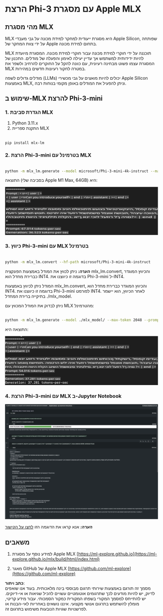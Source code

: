 # **הרצת Phi-3 עם מסגרת Apple MLX**

## **מהי מסגרת MLX**

MLX היא מסגרת ייעודית למחקר למידת מכונה על גבי מעבדי Apple Silicon, שפותחה על ידי צוות המחקר של Apple בתחום למידת מכונה.

MLX תוכננה על ידי חוקרי למידת מכונה עבור חוקרי למידת מכונה. המסגרת מיועדת להיות ידידותית למשתמש אך עדיין יעילה לאימון והפעלה של מודלים. התכנון של המסגרת עצמו פשוט מבחינה רעיונית, עם כוונה להקל על החוקרים להרחיב ולשפר את MLX במטרה לחקור רעיונות חדשים במהירות.

מודלים גדולים לשפה (LLMs) יכולים להיות מואצים על גבי מכשירי Apple Silicon באמצעות MLX, וניתן להפעיל את המודלים באופן מקומי בנוחות רבה.

## **שימוש ב-MLX להרצת Phi-3-mini**

### **1. הגדרת סביבת MLX**

1. Python 3.11.x  
2. התקנת ספריית MLX  

```bash

pip install mlx-lm

```

### **2. הרצת Phi-3-mini בטרמינל עם MLX**

```bash

python -m mlx_lm.generate --model microsoft/Phi-3-mini-4k-instruct --max-token 2048 --prompt  "<|user|>\nCan you introduce yourself<|end|>\n<|assistant|>"

```

התוצאה (בסביבה שלי Apple M1 Max, 64GB) היא:

![Terminal](../../../../../translated_images/01.0d0f100b646a4e4c4f1cd36c1a05727cd27f1e696ed642c06cf6e2c9bbf425a4.he.png)

### **3. כיווץ Phi-3-mini עם MLX בטרמינל**

```bash

python -m mlx_lm.convert --hf-path microsoft/Phi-3-mini-4k-instruct

```

***הערה:*** ניתן לכווץ את המודל באמצעות הפונקציה mlx_lm.convert, והכיווץ המוגדר כברירת מחדל הוא INT4. בדוגמה זו כיווצנו את Phi-3-mini ל-INT4.

המודל ניתן לכיווץ באמצעות mlx_lm.convert, והכיווץ המוגדר כברירת מחדל הוא INT4. בדוגמה זו כיווצנו את Phi-3-mini לפורמט INT4. לאחר הכיווץ, הוא יישמר בתיקייה ברירת המחדל ./mlx_model.

ניתן לבדוק את המודל המכווּץ עם MLX מהטרמינל:

```bash

python -m mlx_lm.generate --model ./mlx_model/ --max-token 2048 --prompt  "<|user|>\nCan you introduce yourself<|end|>\n<|assistant|>"

```

התוצאה היא:

![INT4](../../../../../translated_images/02.04e0be1f18a90a58ad47e0c9d9084ac94d0f1a8c02fa707d04dd2dfc7e9117c6.he.png)

### **4. הרצת Phi-3-mini עם MLX ב-Jupyter Notebook**

![Notebook](../../../../../translated_images/03.0cf0092fe143357656bb5a7bc6427c41d8528d772d38a82d0b2693e2a3eeb16e.he.png)

***הערה:*** אנא קראו את הדוגמה הזו [לחצו על הקישור](../../../../../code/03.Inference/MLX/MLX_DEMO.ipynb)

## **משאבים**

1. למידע נוסף על מסגרת Apple MLX [https://ml-explore.github.io](https://ml-explore.github.io/mlx/build/html/index.html)

2. מאגר GitHub של Apple MLX [https://github.com/ml-explore](https://github.com/ml-explore)

**כתב ויתור**:  
מסמך זה תורגם באמצעות שירותי תרגום מבוססי בינה מלאכותית. בעוד אנו שואפים לדיוק, יש להיות מודעים לכך שתרגומים אוטומטיים עשויים להכיל שגיאות או אי-דיוקים. יש להתייחס למסמך המקורי בשפתו המקורית כמקור הסמכותי. עבור מידע קריטי, מומלץ להשתמש בתרגום אנושי מקצועי. איננו נושאים באחריות לאי-הבנות או לפרשנויות שגויות הנובעות משימוש בתרגום זה.